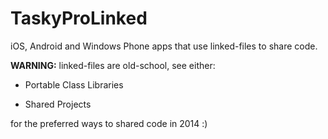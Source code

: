 TaskyProLinked
==============

iOS, Android and Windows Phone apps that use linked-files to share code.

**WARNING:** linked-files are old-school, see either:

* Portable Class Libraries

* Shared Projects

for the preferred ways to shared code in 2014 :)